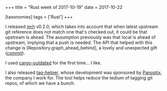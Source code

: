 +++
title = "Rust week of 2017-10-19"
date = 2017-10-22

[taxonomies]
tags = ['Rust']
+++

I released [mrh] v0.2.0, which takes into account that when latest
upstream git reference does not match one that's checked out, it could
be that upstream is ahead. The assumption previously was that local is
ahead of upstream, implying that a push is needed. The API that helped
with this change is [Repository.graph_ahead_behind], a lovely and
unexpected gift ([commit]).

I used [cargo-outdated] for the first time... I like.

I also released [tag-helper], whose development was sponsored by
[Panoptix], the company I work for. The tool helps reduce the tedium of
tagging git repos, of which we have a bunch.

[mrh]: https://crates.io/crates/mrh
[Repository.grapth_ahead_behind]: https://docs.rs/git2/0.6.8/git2/struct.Repository.html#method.graph_ahead_behind
[commit]: https://github.com/tshepang/mrh/commit/fc82fe9890cf3a8033fa78295308d888628caa39
[cargo-outdated]: https://crates.io/crates/cargo-outdated
[tag-helper]: https://github.com/panoptix-za/tag-helper
[Panoptix]: https://www.panoptix.co.za/
